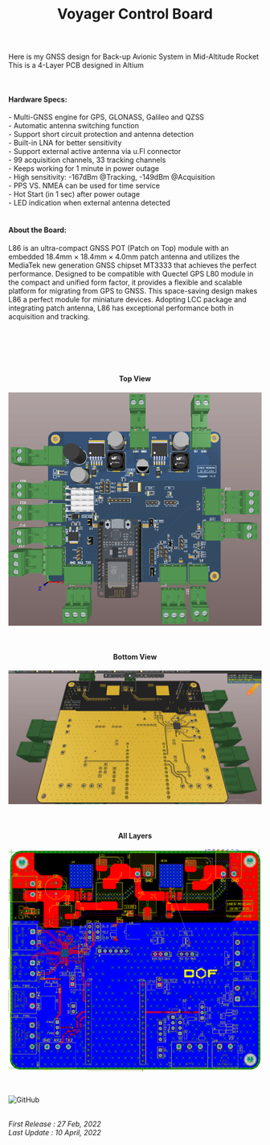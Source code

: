 <!-- BAŞLIK -->
<h1> 
  <p align="center">
     Voyager Control Board
  </p>
</h1>

</br>

<!-- GİRİŞ -->

<p> Here is my GNSS design for Back-up Avionic System in Mid-Altitude Rocket </br> This is a 4-Layer PCB designed in Altium </p>

</br>

<!-- ÖZELLİKLER -->
                        


<h4> Hardware Specs: </h4> 
- Multi-GNSS engine for GPS, GLONASS, Galileo and QZSS </br>
- Automatic antenna switching function </br>
- Support short circuit protection and antenna detection </br>
- Built-in LNA for better sensitivity </br>
- Support external active antenna via u.Fl connector </br>
- 99 acquisition channels, 33 tracking channels </br>
- Keeps working for 1 minute in power outage </br>
- High sensitivity: -167dBm @Tracking, -149dBm @Acquisition </br>
- PPS VS. NMEA can be used for time service </br>
- Hot Start (in 1 sec) after power outage </br>
- LED indication when external antenna detected

</br>
</br>

<!-- HAKKINDA -->

<h4> About the Board: </h4> 
<p> L86 is an ultra-compact GNSS POT (Patch on Top) module with an embedded 18.4mm × 18.4mm × 4.0mm patch antenna and utilizes the MediaTek new generation GNSS chipset MT3333 that achieves the perfect performance. Designed to be compatible with Quectel GPS L80 module in the compact and unified form factor, it provides a flexible and scalable platform for migrating from GPS to GNSS. This space-saving design makes L86 a perfect module for miniature devices. Adopting LCC package and integrating patch antenna, L86 has exceptional performance both in acquisition and tracking. </p>

</br>

<h1> 
  <p align="center">
  </p>
</h1>


<!-- GÖRSELLER -->

                        
<br/>

<H4 align="center"> Top View </H4>
 <p align="center">
  <img src="./Images/Top View 3D.png"></p>


<br/>

<H4 align="center"> Bottom View </H4>
<p align="center">
<img src="./Images/Bottom View Copper 3D.png"></p>

<br/>

<H4 align="center"> All Layers </H4>
<p align="center">
<img src="./Images/Multilayer View.png"></p>

<br/>

![GitHub](https://img.shields.io/github/license/enesmrcn/PCB-Design)   

<br/> <i>First Release : 27 Feb, 2022</i>
<br/> <i>Last Update : 10 April, 2022</i>
